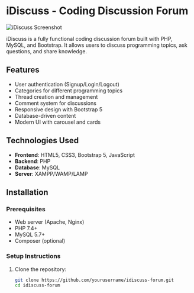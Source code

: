 # iDiscuss - Coding Discussion Forum

![iDiscuss Screenshot](assets/screenshot.png)

iDiscuss is a fully functional coding discussion forum built with PHP, MySQL, and Bootstrap. It allows users to discuss programming topics, ask questions, and share knowledge.

## Features

- User authentication (Signup/Login/Logout)
- Categories for different programming topics
- Thread creation and management
- Comment system for discussions
- Responsive design with Bootstrap 5
- Database-driven content
- Modern UI with carousel and cards

## Technologies Used

- **Frontend**: HTML5, CSS3, Bootstrap 5, JavaScript
- **Backend**: PHP
- **Database**: MySQL
- **Server**: XAMPP/WAMP/LAMP

## Installation

### Prerequisites

- Web server (Apache, Nginx)
- PHP 7.4+
- MySQL 5.7+
- Composer (optional)

### Setup Instructions

1. Clone the repository:
   ```bash
   git clone https://github.com/yourusername/idiscuss-forum.git
   cd idiscuss-forum
